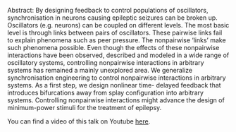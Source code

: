 ---
---
Abstract:
By designing feedback to control populations of oscillators, synchronisation in neurons
causing epileptic seizures can be broken up. Oscillators (e.g. neurons) can be coupled on different levels.
The most basic level is through links between pairs of oscillators. These pairwise links fail to explain
phenomena such as peer pressure. The nonpairwise ‘links’ make such phenomena possible. Even
though the effects of these nonpairwise interactions have been observed, described and modeled in a
wide range of oscillatory systems, controlling nonpairwise interactions in arbitrary systems has
remained a mainly unexplored area. We generalize synchronisation engineering to control nonpairwise
interactions in arbitrary systems. As a first step, we design nonlinear time- delayed feedback that
introduces bifurcations away from splay configuration into arbitrary systems. Controlling nonpairwise
interactions might advance the design of minimum-power stimuli for the treatment of epilepsy.

You can find a video of this talk on Youtube [here](https://www.youtube.com/watch?v=OkpPhpxk_ls).
